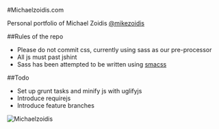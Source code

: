 #Michaelzoidis.com

Personal portfolio of Michael Zoidis
[@mikezoidis](https://twitter.com/mikezoidis "Follow me on twitter")


##Rules of the repo
* Please do not commit css, currently using sass as our pre-processor
* All js must past jshint
* Sass has been attempted to be written using [smacss](http://smacss.com/)

##Todo
* Set up grunt tasks and minify js with uglifyjs
* Introduce requirejs
* Introduce feature branches

![Michaelzoidis](https://s3.amazonaws.com/assets.svpply.com/large/1873650.jpg?1388011367)
